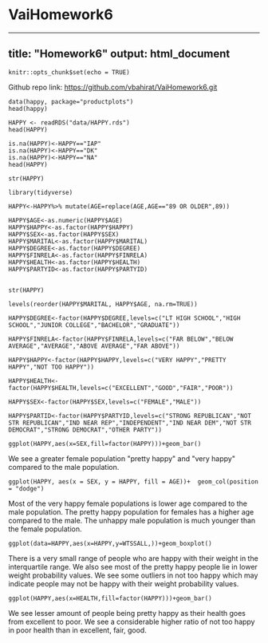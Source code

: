 # VaiHomework6
---
title: "Homework6"
output: html_document
---

```{r setup, include=FALSE}
knitr::opts_chunk$set(echo = TRUE)
```

Github repo link:
https://github.com/vbahirat/VaiHomework6.git

```{r}
data(happy, package="productplots")
head(happy)
```


```{r}
HAPPY <- readRDS("data/HAPPY.rds")
head(HAPPY)
```
```{r}
is.na(HAPPY)<-HAPPY=="IAP"
is.na(HAPPY)<-HAPPY=="DK"
is.na(HAPPY)<-HAPPY=="NA"
head(HAPPY)
```
```{r}
str(HAPPY)
```
```{r}
library(tidyverse)

```


```{r}
HAPPY<-HAPPY%>% mutate(AGE=replace(AGE,AGE=="89 OR OLDER",89))

```

```{r}
HAPPY$AGE<-as.numeric(HAPPY$AGE)
HAPPY$HAPPY<-as.factor(HAPPY$HAPPY)
HAPPY$SEX<-as.factor(HAPPY$SEX)
HAPPY$MARITAL<-as.factor(HAPPY$MARITAL)
HAPPY$DEGREE<-as.factor(HAPPY$DEGREE)
HAPPY$FINRELA<-as.factor(HAPPY$FINRELA)
HAPPY$HEALTH<-as.factor(HAPPY$HEALTH)
HAPPY$PARTYID<-as.factor(HAPPY$PARTYID)


str(HAPPY)
```



```{r}
levels(reorder(HAPPY$MARITAL, HAPPY$AGE, na.rm=TRUE))
```
```{r}
HAPPY$DEGREE<-factor(HAPPY$DEGREE,levels=c("LT HIGH SCHOOL","HIGH SCHOOL","JUNIOR COLLEGE","BACHELOR","GRADUATE"))

HAPPY$FINRELA<-factor(HAPPY$FINRELA,levels=c("FAR BELOW","BELOW AVERAGE","AVERAGE","ABOVE AVERAGE","FAR ABOVE"))

HAPPY$HAPPY<-factor(HAPPY$HAPPY,levels=c("VERY HAPPY","PRETTY HAPPY","NOT TOO HAPPY"))

HAPPY$HEALTH<-factor(HAPPY$HEALTH,levels=c("EXCELLENT","GOOD","FAIR","POOR"))

HAPPY$SEX<-factor(HAPPY$SEX,levels=c("FEMALE","MALE"))

HAPPY$PARTID<-factor(HAPPY$PARTYID,levels=c("STRONG REPUBLICAN","NOT STR REPUBLICAN","IND NEAR REP","INDEPENDENT","IND NEAR DEM","NOT STR DEMOCRAT","STRONG DEMOCRAT","OTHER PARTY"))

```


```{r}
ggplot(HAPPY,aes(x=SEX,fill=factor(HAPPY)))+geom_bar()
```
We see a greater female population "pretty happy" and "very happy" compared to the male population. 


```{r}
ggplot(HAPPY, aes(x = SEX, y = HAPPY, fill = AGE))+  geom_col(position = "dodge")
```
Most of the very happy female populations is lower age compared to the male population. The pretty happy population for females has a higher age compared to the male. The unhappy male population is much younger than the female population.

```{r}
ggplot(data=HAPPY,aes(x=HAPPY,y=WTSSALL,))+geom_boxplot()
```
There is a very small range of people who are happy with their weight in the interquartile range. We also see most of the pretty happy people lie in lower weight probability values. We see some outliers in not too happy which may indicate people may not be happy with their weight probability values.  


```{r}
ggplot(HAPPY,aes(x=HEALTH,fill=factor(HAPPY)))+geom_bar()
```
We see lesser amount of people being pretty happy as their health goes from excellent to poor. We see a considerable higher ratio of not too happy in poor health than in excellent, fair, good. 
